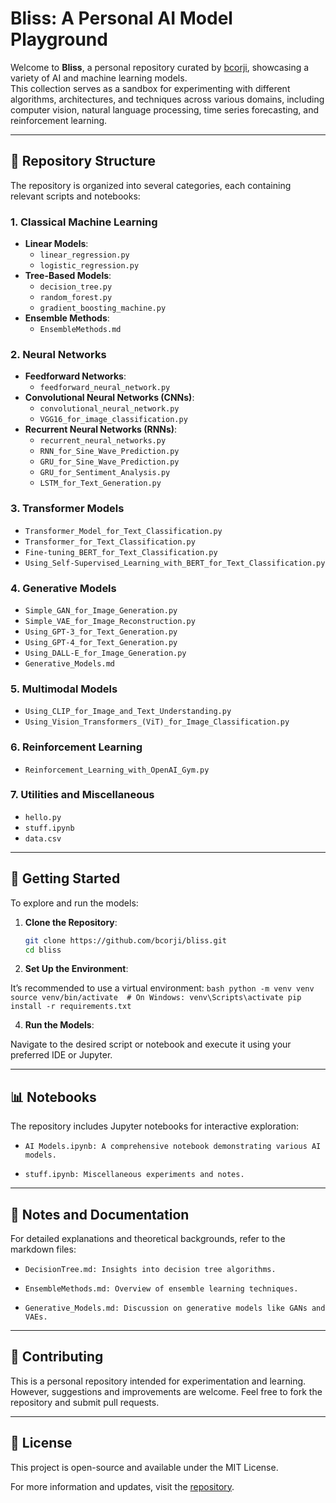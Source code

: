 # Bliss: A Personal AI Model Playground

Welcome to **Bliss**, a personal repository curated by [bcorji](https://github.com/bcorji), showcasing a variety of AI and machine learning models.  
This collection serves as a sandbox for experimenting with different algorithms, architectures, and techniques across various domains, including computer vision, natural language processing, time series forecasting, and reinforcement learning.

---

## 📂 Repository Structure

The repository is organized into several categories, each containing relevant scripts and notebooks:

### 1. Classical Machine Learning

- **Linear Models**:
  - `linear_regression.py`
  - `logistic_regression.py`
- **Tree-Based Models**:
  - `decision_tree.py`
  - `random_forest.py`
  - `gradient_boosting_machine.py`
- **Ensemble Methods**:
  - `EnsembleMethods.md`

### 2. Neural Networks

- **Feedforward Networks**:
  - `feedforward_neural_network.py`
- **Convolutional Neural Networks (CNNs)**:
  - `convolutional_neural_network.py`
  - `VGG16_for_image_classification.py`
- **Recurrent Neural Networks (RNNs)**:
  - `recurrent_neural_networks.py`
  - `RNN_for_Sine_Wave_Prediction.py`
  - `GRU_for_Sine_Wave_Prediction.py`
  - `GRU_for_Sentiment_Analysis.py`
  - `LSTM_for_Text_Generation.py`

### 3. Transformer Models

- `Transformer_Model_for_Text_Classification.py`
- `Transformer_for_Text_Classification.py`
- `Fine-tuning_BERT_for_Text_Classification.py`
- `Using_Self-Supervised_Learning_with_BERT_for_Text_Classification.py`

### 4. Generative Models

- `Simple_GAN_for_Image_Generation.py`
- `Simple_VAE_for_Image_Reconstruction.py`
- `Using_GPT-3_for_Text_Generation.py`
- `Using_GPT-4_for_Text_Generation.py`
- `Using_DALL-E_for_Image_Generation.py`
- `Generative_Models.md`

### 5. Multimodal Models

- `Using_CLIP_for_Image_and_Text_Understanding.py`
- `Using_Vision_Transformers_(ViT)_for_Image_Classification.py`

### 6. Reinforcement Learning

- `Reinforcement_Learning_with_OpenAI_Gym.py`

### 7. Utilities and Miscellaneous

- `hello.py`
- `stuff.ipynb`
- `data.csv`

---

## 🧪 Getting Started

To explore and run the models:

1. **Clone the Repository**:
   ```bash
   git clone https://github.com/bcorji/bliss.git
   cd bliss

2.	**Set Up the Environment**:

It’s recommended to use a virtual environment:
    ```bash
    python -m venv venv
    source venv/bin/activate  # On Windows: venv\Scripts\activate
    pip install -r requirements.txt
    ```

4.  **Run the Models**:
   
Navigate to the desired script or notebook and execute it using your preferred IDE or Jupyter.

---

## 📊 Notebooks
The repository includes Jupyter notebooks for interactive exploration:

- `AI Models.ipynb: A comprehensive notebook demonstrating various AI models.`

- `stuff.ipynb: Miscellaneous experiments and notes.`

---

## 📝 Notes and Documentation
For detailed explanations and theoretical backgrounds, refer to the markdown files:

- `DecisionTree.md: Insights into decision tree algorithms.`

- `EnsembleMethods.md: Overview of ensemble learning techniques.`

- `Generative_Models.md: Discussion on generative models like GANs and VAEs.`

---

## 🤝 Contributing
This is a personal repository intended for experimentation and learning.
However, suggestions and improvements are welcome.
Feel free to fork the repository and submit pull requests.

---

## 📄 License
This project is open-source and available under the MIT License.

For more information and updates, visit the [repository](https://github.com/bcorji/bliss).
